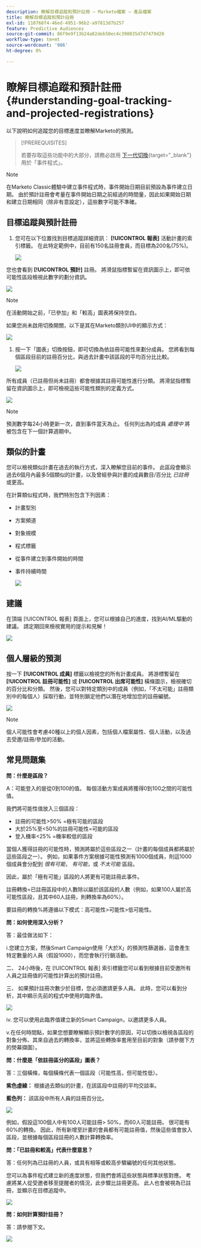 ```yaml
---
description: 瞭解目標追蹤和預計註冊 — Marketo檔案 — 產品檔案
title: 瞭解目標追蹤和預計註冊
exl-id: 110768f4-46ed-4951-96b2-a97813d7b257
feature: Predictive Audiences
source-git-commit: 86f9e9f13b24a82deb50ec4c398035d7d7479d20
workflow-type: tm+mt
source-wordcount: '986'
ht-degree: 0%

---
```


# 瞭解目標追蹤和預計註冊 {#understanding-goal-tracking-and-projected-registrations}

以下說明如何追蹤您的目標進度並瞭解Marketo的預測。

>[!PREREQUISITES]
>
>若要存取這些功能中的大部分，請務必啟用 [下一代切換](/help/marketo/product-docs/marketo-engage-modern-ux/toggle-switch.md){target="_blank"} 用於「事件程式」。

>[!NOTE]
>
>在Marketo Classic體驗中建立事件程式時，事件開始日期目前預設為事件建立日期。 由於預計註冊會考量在事件開始日期之前經過的時間量，因此如果開始日期和建立日期相同（除非有意設定），這些數字可能不準確。

## 目標追蹤與預計註冊

1. 您可在以下位置找到目標追蹤詳細資訊： **[!UICONTROL 報表]** 活動計畫的索引標籤。 在此特定範例中，目前有150名註冊會員，而目標為200名(75%)。

   ![](assets/understanding-goal-tracking-and-projected-registrations-1.png)

您也會看到 **[!UICONTROL 預計]** 註冊。 將滑鼠指標暫留在資訊圖示上，即可依可能性區段檢視此數字的劃分資訊。

![](assets/understanding-goal-tracking-and-projected-registrations-2.png)

>[!NOTE]
>
>在活動開始之前，「已參加」和「較高」圖表將保持空白。

如果您尚未啟用切換開關，以下是其在Marketo類別UI中的顯示方式：

![](assets/understanding-goal-tracking-and-projected-registrations-3.png)

1. 按一下「圖表」切換按鈕，即可切換為依註冊可能性來劃分成員。 您將看到每個區段目前的註冊百分比，與過去計畫中該區段的平均百分比比較。

   ![](assets/understanding-goal-tracking-and-projected-registrations-4.png)

所有成員（已註冊但尚未註冊）都會根據其註冊可能性進行分類。 將滑鼠指標暫留在資訊圖示上，即可檢視這些可能性類別的定義方式。

![](assets/understanding-goal-tracking-and-projected-registrations-5.png)

>[!NOTE]
>
>預測數字每24小時更新一次，直到事件當天為止。 任何列出為的成員 _處理中_ 將被包含在下一個計算週期中。

## 類似的計畫

您可以檢視類似計畫在過去的執行方式，深入瞭解您目前的事件。 此區段會顯示過去6個月內最多5個類似的計畫，以及曾經參與計畫的成員數目/百分比 _已註冊_ 或更高。

在計算類似程式時，我們特別包含下列因素：

* 計畫型別
* 方案頻道
* 對象規模
* 程式標籤
* 從事件建立到事件開始的時間
* 事件持續時間

  ![](assets/understanding-goal-tracking-and-projected-registrations-6.png)

## 建議

在頂端 [!UICONTROL 報表] 頁面上，您可以根據自己的進度，找到AI/ML驅動的建議。 請定期回來檢視實用的提示和見解！

![](assets/understanding-goal-tracking-and-projected-registrations-7.png)

## 個人層級的預測

按一下 **[!UICONTROL 成員]** 標籤以檢視您的所有計畫成員。 將游標暫留在 **[!UICONTROL 註冊可能性]** 或 **[!UICONTROL 出席可能性]** 橫條圖示，檢視確切的百分比和分類。 然後，您可以對特定類別中的成員（例如，「不太可能」註冊類別中的每個人）採取行動，並特別鎖定他們以潛在地增加您的註冊編號。

![](assets/understanding-goal-tracking-and-projected-registrations-8.png)

>[!NOTE]
>
>個人可能性會考慮40種以上的個人因素，包括個人檔案屬性、個人活動，以及過去受邀/註冊/參加的活動。

## 常見問題集

**問：什麼是區段？**

A：可能登入的是從0到100的值。 每個活動方案成員將獲得0到100之間的可能性值。

我們將可能性值放入三個區段：

* 註冊的可能性>50% =極有可能的區段
* 大於25%至&lt;50%的註冊可能性=可能的區段
* 登入機率&lt;25% =機率較低的區段

當個人獲得註冊的可能性時，預測將屬於這些區段之一（計畫的每個成員都將屬於這些區段之一）。 例如，如果事件方案根據可能性預測有1000個成員，則這1000個成員會分配到 _很有可能_， _有可能_，或 _不太可能_ 區段。

因此，屬於「極有可能」區段的人將更有可能註冊此事件。

註冊轉換=已註冊區段中的人數除以屬於該區段的人數（例如，如果100人屬於高可能性區段，且其中60人註冊，則轉換率為60%）。

要註冊的轉換%將遵循以下模式：高可能性>可能性>低可能性。

**問：如何使用深入分析？**

答：最佳做法如下：

i.您建立方案，然後Smart Campaign使用「大於X」的預測性篩選器，這會產生特定數量的人員（假設1000），而您會執行行銷活動。

二、 24小時後，在 [!UICONTROL 報表] 索引標籤您可以看到根據目前受邀所有人員之註冊值的可能性計算出的預計註冊。

三、 如果預計註冊次數少於目標，您必須邀請更多人員。 此時，您可以看到分析，其中顯示先前的程式中使用的臨界值。

![](assets/understanding-goal-tracking-and-projected-registrations-9.png)

iv. 您可以使用此臨界值建立新的Smart Campaign，以邀請更多人員。

v.在任何時間點，如果您想要瞭解顯示預計數字的原因，可以切換以檢視各區段的對象分佈、其來自過去的轉換率，並將這些轉換率套用至目前的對象（請參閱下方的熒幕擷圖）。

**問：什麼是「依註冊區分的區段」圖表？**

答：三個橫條，每個橫條代表一個區段（可能性高，但可能性低）。

**紫色虛線：** 根據過去類似的計畫，在該區段中註冊的平均交談率。

**藍色列：** 該區段中所有人員的註冊百分比。

![](assets/understanding-goal-tracking-and-projected-registrations-10.png)

例如，假設這100個人中有100人可能註冊> 50%，而60人可能註冊。 很可能有60%的轉換。 因此，所有新增至計畫的會員都有可能註冊值，然後這些值會放入區段，並根據每個區段註冊的人數計算轉換率。

**問：「已註冊和較高」代表什麼意思？**

答：任何列為已註冊的人員，或具有相等或較高步驟編號的任何其他狀態。

您可以為事件程式建立新的進度狀態，但我們會將這些狀態與標準狀態對應。 考慮將某人從受邀者移至提醒者的情況，此步驟比註冊更高。 此人也會被視為已註冊，並顯示在目標追蹤中。

![](assets/understanding-goal-tracking-and-projected-registrations-11.png)

**問：如何計算預計註冊？**

答：請參閱下文。

![](assets/understanding-goal-tracking-and-projected-registrations-12.png)
